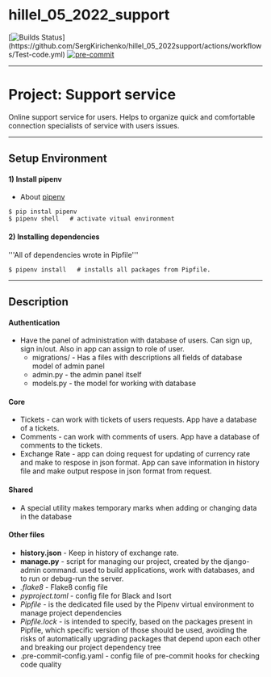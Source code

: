 # hillel_05_2022_support

[![Builds Status](https://github.com/SergKirichenko/hillel_05_2022_support/actions/workflows/Test-code.yml/badge.svg?)](https://github.com/SergKirichenko/hillel_05_2022support/actions/workflows/Test-code.yml) [![pre-commit](https://img.shields.io/badge/pre--commit-enabled-brightgreen?logo=pre-commit&logoColor=white)](https://github.com/SergKirichenko/hillel_05_2022_support/blob/main/.pre-commit-config.yaml)
___

# Project: Support service

Online support service for users. Helps to organize quick and comfortable connection 
specialists of service with users issues.
___
## Setup Environment
#### 1)  Install pipenv
- About [pipenv](https://pypi.org/project/pipenv/)

```
$ pip instal pipenv
$ pipenv shell   # activate vitual environment
```
#### 2) Installing dependencies
'''All of dependencies wrote in Pipfile'''
```
$ pipenv install   # installs all packages from Pipfile.
``` 
___
## Description 
#### Authentication
- Have the panel of administration  with database of users. Can sign up, sign in/out. 
Also in app can assign to role of user. 
  - migrations/ - Has a files with descriptions all fields of database model of admin panel
  - admin.py - the admin panel itself
  - models.py - the model for working with database 
  

#### Core
- Tickets - can work with tickets of users requests. App have a database of a tickets.
- Comments  - can work with comments of users. App have a database of comments to the tickets.
- Exchange Rate - app can doing request for updating of currency rate and make to respose in json format. 
App can save information in history file and make output respose in json format from request.

#### Shared
- A special utility makes temporary marks when adding or changing data in the database 

#### Other files
- __history.json__ - Keep in history of exchange rate. 
- __manage.py__ - script for managing our project, created by the django-admin command. used to build applications, work with databases, and to run or debug-run the server.
- *.flake8* - Flake8 config file
- *pyproject.toml* - config file for Black and Isort 
- *Pipfile* - is the dedicated file used by the Pipenv virtual environment to manage project dependencies
- *Pipfile.lock* - is intended to specify, based on the packages present in Pipfile, which specific version of those should be used, avoiding the risks of automatically upgrading packages that depend upon each other and breaking our project dependency tree
- .pre-commit-config.yaml - config file of pre-commit hooks for checking code quality
